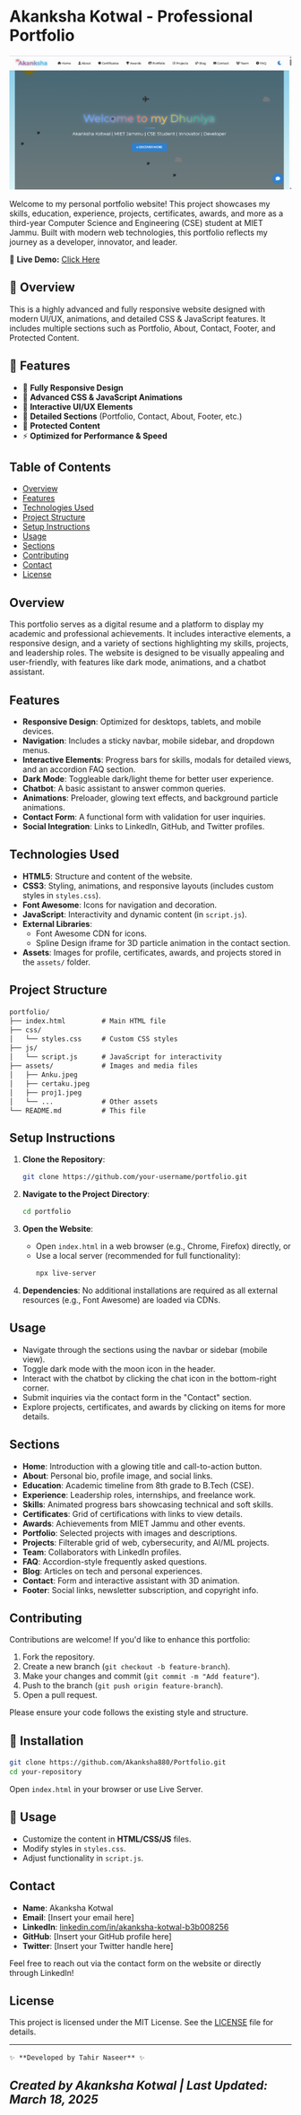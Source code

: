 # Akanksha Kotwal - Professional Portfolio

![Homepage](./assets/homelgo.png)

Welcome to my personal portfolio website! This project showcases my skills, education, experience, projects, certificates, awards, and more as a third-year Computer Science and Engineering (CSE) student at MIET Jammu. Built with modern web technologies, this portfolio reflects my journey as a developer, innovator, and leader.

🔗 **Live Demo:** [Click Here](https://akanksha880.github.io/Portfolio/)

## 📌 Overview
This is a highly advanced and fully responsive website designed with modern UI/UX, animations, and detailed CSS & JavaScript features. It includes multiple sections such as Portfolio, About, Contact, Footer, and Protected Content.

## 🚀 Features
- 🌟 **Fully Responsive Design**
- 🎨 **Advanced CSS & JavaScript Animations**
- 🧩 **Interactive UI/UX Elements**
- 📜 **Detailed Sections** (Portfolio, Contact, About, Footer, etc.)
- 📌 **Protected Content**
- ⚡ **Optimized for Performance & Speed**




## Table of Contents
- [Overview](#overview)
- [Features](#features)
- [Technologies Used](#technologies-used)
- [Project Structure](#project-structure)
- [Setup Instructions](#setup-instructions)
- [Usage](#usage)
- [Sections](#sections)
- [Contributing](#contributing)
- [Contact](#contact)
- [License](#license)

## Overview
This portfolio serves as a digital resume and a platform to display my academic and professional achievements. It includes interactive elements, a responsive design, and a variety of sections highlighting my skills, projects, and leadership roles. The website is designed to be visually appealing and user-friendly, with features like dark mode, animations, and a chatbot assistant.

## Features
- **Responsive Design**: Optimized for desktops, tablets, and mobile devices.
- **Navigation**: Includes a sticky navbar, mobile sidebar, and dropdown menus.
- **Interactive Elements**: Progress bars for skills, modals for detailed views, and an accordion FAQ section.
- **Dark Mode**: Toggleable dark/light theme for better user experience.
- **Chatbot**: A basic assistant to answer common queries.
- **Animations**: Preloader, glowing text effects, and background particle animations.
- **Contact Form**: A functional form with validation for user inquiries.
- **Social Integration**: Links to LinkedIn, GitHub, and Twitter profiles.

## Technologies Used
- **HTML5**: Structure and content of the website.
- **CSS3**: Styling, animations, and responsive layouts (includes custom styles in `styles.css`).
- **Font Awesome**: Icons for navigation and decoration.
- **JavaScript**: Interactivity and dynamic content (in `script.js`).
- **External Libraries**:
  - Font Awesome CDN for icons.
  - Spline Design iframe for 3D particle animation in the contact section.
- **Assets**: Images for profile, certificates, awards, and projects stored in the `assets/` folder.

## Project Structure
```
portfolio/
├── index.html         # Main HTML file
├── css/
│   └── styles.css     # Custom CSS styles
├── js/
│   └── script.js      # JavaScript for interactivity
├── assets/            # Images and media files
│   ├── Anku.jpeg
│   ├── certaku.jpeg
│   ├── proj1.jpeg
│   └── ...            # Other assets
└── README.md          # This file
```

## Setup Instructions
1. **Clone the Repository**:
   ```bash
   git clone https://github.com/your-username/portfolio.git
   ```
2. **Navigate to the Project Directory**:
   ```bash
   cd portfolio
   ```
3. **Open the Website**:
   - Open `index.html` in a web browser (e.g., Chrome, Firefox) directly, or
   - Use a local server (recommended for full functionality):
     ```bash
     npx live-server
     ```
     
4. **Dependencies**: No additional installations are required as all external resources (e.g., Font Awesome) are loaded via CDNs.

## Usage
- Navigate through the sections using the navbar or sidebar (mobile view).
- Toggle dark mode with the moon icon in the header.
- Interact with the chatbot by clicking the chat icon in the bottom-right corner.
- Submit inquiries via the contact form in the "Contact" section.
- Explore projects, certificates, and awards by clicking on items for more details.

## Sections
- **Home**: Introduction with a glowing title and call-to-action button.
- **About**: Personal bio, profile image, and social links.
- **Education**: Academic timeline from 8th grade to B.Tech (CSE).
- **Experience**: Leadership roles, internships, and freelance work.
- **Skills**: Animated progress bars showcasing technical and soft skills.
- **Certificates**: Grid of certifications with links to view details.
- **Awards**: Achievements from MIET Jammu and other events.
- **Portfolio**: Selected projects with images and descriptions.
- **Projects**: Filterable grid of web, cybersecurity, and AI/ML projects.
- **Team**: Collaborators with LinkedIn profiles.
- **FAQ**: Accordion-style frequently asked questions.
- **Blog**: Articles on tech and personal experiences.
- **Contact**: Form and interactive assistant with 3D animation.
- **Footer**: Social links, newsletter subscription, and copyright info.

## Contributing
Contributions are welcome! If you'd like to enhance this portfolio:
1. Fork the repository.
2. Create a new branch (`git checkout -b feature-branch`).
3. Make your changes and commit (`git commit -m "Add feature"`).
4. Push to the branch (`git push origin feature-branch`).
5. Open a pull request.

Please ensure your code follows the existing style and structure.

## 🔧 Installation
```bash
git clone https://github.com/Akanksha880/Portfolio.git
cd your-repository
```

Open `index.html` in your browser or use Live Server.

## 🎯 Usage
- Customize the content in **HTML/CSS/JS** files.
- Modify styles in `styles.css`.
- Adjust functionality in `script.js`.

## Contact
- **Name**: Akanksha Kotwal
- **Email**: [Insert your email here]
- **LinkedIn**: [linkedin.com/in/akanksha-kotwal-b3b008256](https://www.linkedin.com/in/akanksha-kotwal-b3b008256)
- **GitHub**: [Insert your GitHub profile here]
- **Twitter**: [Insert your Twitter handle here]

Feel free to reach out via the contact form on the website or directly through LinkedIn!

## License
This project is licensed under the MIT License. See the [LICENSE](LICENSE) file for details.

---

```
✨ **Developed by Tahir Naseer** ✨
```

*Created by Akanksha Kotwal | Last Updated: March 18, 2025*
---
